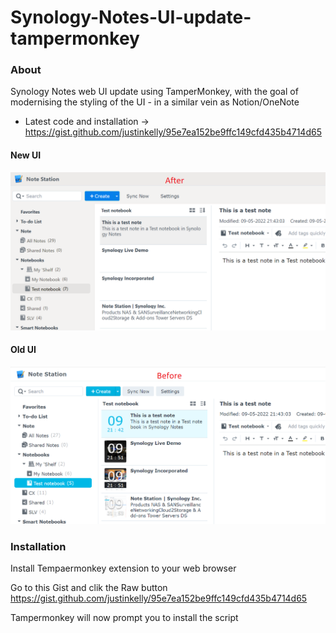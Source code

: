 # Synology-Notes-UI-update-tampermonkey

### About

Synology Notes web UI update using TamperMonkey, with the goal of modernising the styling of the UI - in a similar vein as Notion/OneNote

* Latest code and installation -> https://gist.github.com/justinkelly/95e7ea152be9ffc149cfd435b4714d65

#### New UI
![New UI](https://github.com/justinkelly/Synology-Notes-UI-update-tampermonkey/blob/main/2022-05-09%20Notes%20UI%20-%20new.png?raw=true)

#### Old UI
![Old UI](https://github.com/justinkelly/Synology-Notes-UI-update-tampermonkey/blob/main/2022-05-09%20Notes%20UI%20-%20old.png?raw=true)

### Installation

Install Tempaermonkey extension to your web browser

Go to this Gist and clik the Raw button
https://gist.github.com/justinkelly/95e7ea152be9ffc149cfd435b4714d65

Tampermonkey will now prompt you to install the script
